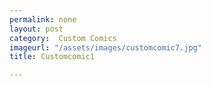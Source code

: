 ```yaml
---
permalink: none
layout: post
category:  Custom Comics
imageurl: "/assets/images/customcomic7.jpg"
title: Customcomic1

---
```

